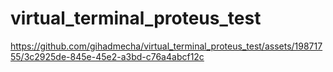 # virtual_terminal_proteus_test

https://github.com/gihadmecha/virtual_terminal_proteus_test/assets/19871755/3c2925de-845e-45e2-a3bd-c76a4abcf12c
